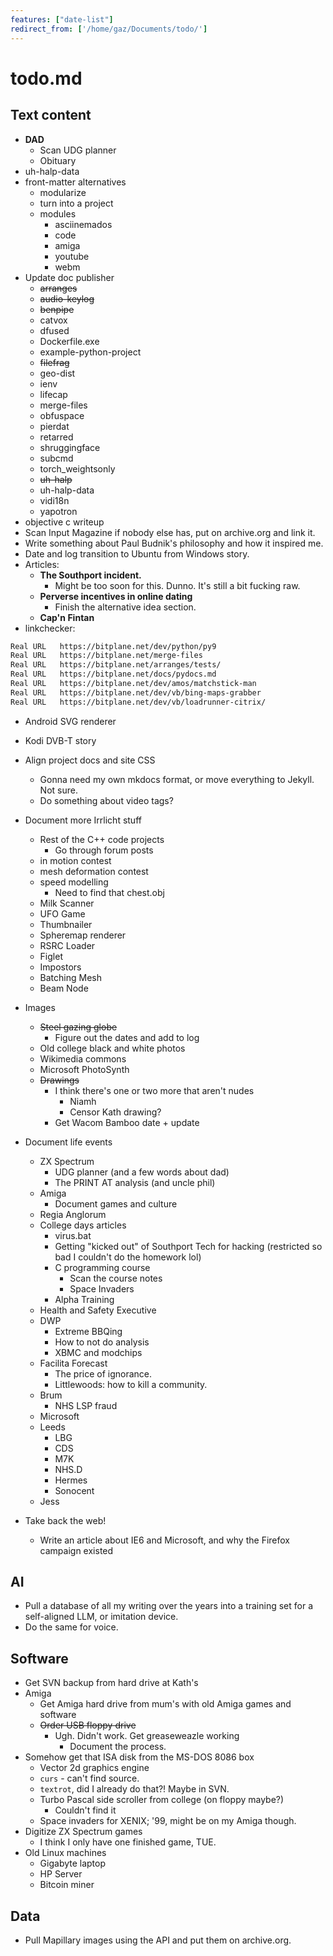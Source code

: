 ```yaml
---
features: ["date-list"]
redirect_from: ['/home/gaz/Documents/todo/']
---
```


# todo.md

## Text content
* **DAD**
  * Scan UDG planner
  * Obituary
* uh-halp-data
* front-matter alternatives
  * modularize
  * turn into a project
  * modules
    * asciinemados
    * code
    * amiga
    * youtube
    * webm
* Update doc publisher
  * ~~arranges~~
  * ~~audio-keylog~~
  * ~~benpipe~~
  * catvox
  * dfused
  * Dockerfile.exe
  * example-python-project
  * ~~filefrag~~
  * geo-dist
  * ienv
  * lifecap
  * merge-files
  * obfuspace
  * pierdat
  * retarred
  * shruggingface
  * subcmd
  * torch\_weightsonly
  * ~~uh-halp~~
  * uh-halp-data
  * vidi18n
  * yapotron
* objective c writeup
* Scan Input Magazine if nobody else has, put on archive.org and link it.
* Write something about Paul Budnik's philosophy and how it inspired me.
* Date and log transition to Ubuntu from Windows story.
* Articles:
  * __The Southport incident.__
    * Might be too soon for this. Dunno. It's still a bit fucking raw.
  * __Perverse incentives in online dating__
    * Finish the alternative idea section.
  * __Cap'n Fintan__
* linkchecker:
```txt
Real URL   https://bitplane.net/dev/python/py9
Real URL   https://bitplane.net/merge-files
Real URL   https://bitplane.net/arranges/tests/
Real URL   https://bitplane.net/docs/pydocs.md
Real URL   https://bitplane.net/dev/amos/matchstick-man
Real URL   https://bitplane.net/dev/vb/bing-maps-grabber
Real URL   https://bitplane.net/dev/vb/loadrunner-citrix/
```
* Android SVG renderer
* Kodi DVB-T story
* Align project docs and site CSS
  * Gonna need my own mkdocs format, or move everything to Jekyll. Not sure.
  * Do something about video tags?
* Document more Irrlicht stuff
  * Rest of the C++ code projects
    * Go through forum posts
  * in motion contest
  * mesh deformation contest
  * speed modelling
    * Need to find that chest.obj
  * Milk Scanner
  * UFO Game
  * Thumbnailer
  * Spheremap renderer
  * RSRC Loader
  * Figlet
  * Impostors
  * Batching Mesh
  * Beam Node

* Images
  * ~~Steel gazing globe~~
    * Figure out the dates and add to log
  * Old college black and white photos
  * Wikimedia commons
  * Microsoft PhotoSynth
  * ~~Drawings~~
    * I think there's one or two more that aren't nudes
      * Niamh
      * Censor Kath drawing?
    * Get Wacom Bamboo date + update
* Document life events
  * ZX Spectrum
    * UDG planner (and a few words about dad)
    * The PRINT AT analysis (and uncle phil)
  * Amiga
    * Document games and culture
  * Regia Anglorum
  * College days articles
    * virus.bat
    * Getting "kicked out" of Southport Tech for hacking (restricted so bad I
      couldn't do the homework lol)
    * C programming course
      * Scan the course notes
      * Space Invaders
    * Alpha Training
  * Health and Safety Executive
  * DWP
    * Extreme BBQing
    * How to not do analysis
    * XBMC and modchips
  * Facilita Forecast
    * The price of ignorance.
    * Littlewoods: how to kill a community.
  * Brum
    * NHS LSP fraud
  * Microsoft
  * Leeds
    * LBG
    * CDS
    * M7K
    * NHS.D
    * Hermes
    * Sonocent
  * Jess

* Take back the web!
  * Write an article about IE6 and Microsoft, and why the Firefox campaign
    existed

## AI

* Pull a database of all my writing over the years into a training set for
  a self-aligned LLM, or imitation device.
* Do the same for voice.

## Software

* Get SVN backup from hard drive at Kath's
* Amiga
  * Get Amiga hard drive from mum's with old Amiga games and software
  * ~~Order USB floppy drive~~
    * Ugh. Didn't work. Get greaseweazle working
      * Document the process.
* Somehow get that ISA disk from the MS-DOS 8086 box
  * Vector 2d graphics engine
  * `curs` - can't find source.
  * `textrot`, did I already do that?! Maybe in SVN.
  * Turbo Pascal side scroller from college (on floppy maybe?)
    * Couldn't find it
  * Space invaders for XENIX; '99, might be on my Amiga though.
* Digitize ZX Spectrum games
  * I think I only have one finished game, TUE.
* Old Linux machines
  * Gigabyte laptop
  * HP Server
  * Bitcoin miner

## Data

* Pull Mapillary images using the API and put them on archive.org.
